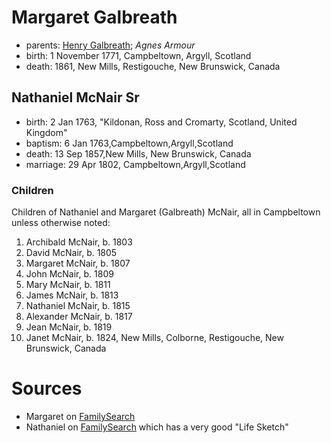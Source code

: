 # Margaret Galbreath

- parents: [Henry Galbreath](galbreath-henry-1739.md); *Agnes Armour*
- birth: 1 November 1771, Campbeltown, Argyll, Scotland
- death: 1861, New Mills, Restigouche, New Brunswick, Canada

## Nathaniel McNair Sr

- birth: 2 Jan 1763, "Kildonan, Ross and Cromarty, Scotland, United Kingdom"
- baptism: 6 Jan 1763,Campbeltown,Argyll,Scotland
- death: 13 Sep 1857,New Mills, New Brunswick, Canada
- marriage: 29 Apr 1802, Campbeltown,Argyll,Scotland

### Children

Children of Nathaniel and Margaret (Galbreath) McNair, all in Campbeltown unless otherwise noted:

1. Archibald McNair, b. 1803
2. David McNair, b. 1805
3. Margaret McNair, b. 1807
4. John McNair, b. 1809
5. Mary McNair, b. 1811
6. James McNair, b. 1813
7. Nathaniel McNair, b. 1815
8. Alexander McNair, b. 1817
9. Jean McNair, b. 1819
10. Janet McNair, b. 1824, New Mills, Colborne, Restigouche, New Brunswick, Canada

# Sources

- Margaret on [FamilySearch](https://www.familysearch.org/tree/person/details/L2M9-JSL)
- Nathaniel on [FamilySearch](https://www.familysearch.org/tree/person/details/KNQP-W24) which has a very good "Life Sketch"
